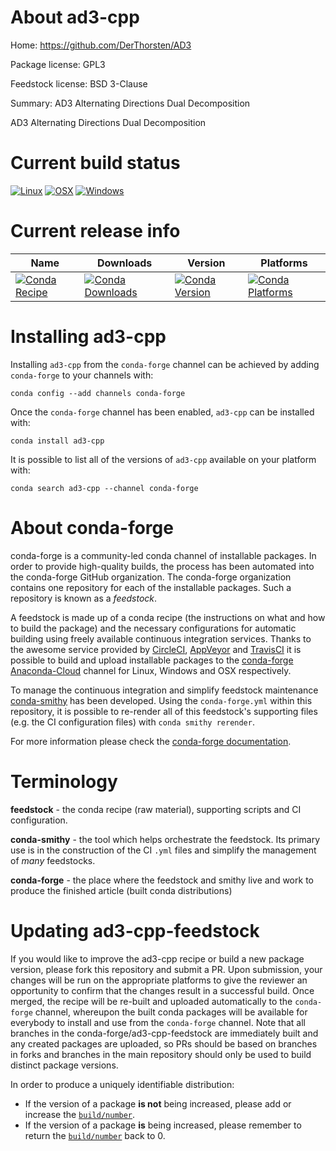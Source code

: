 About ad3-cpp
=============

Home: https://github.com/DerThorsten/AD3

Package license: GPL3

Feedstock license: BSD 3-Clause

Summary: AD3 Alternating Directions Dual Decomposition

AD3 Alternating Directions Dual Decomposition

Current build status
====================

[![Linux](https://img.shields.io/circleci/project/github/conda-forge/ad3-cpp-feedstock/master.svg?label=Linux)](https://circleci.com/gh/conda-forge/ad3-cpp-feedstock)
[![OSX](https://img.shields.io/travis/conda-forge/ad3-cpp-feedstock/master.svg?label=macOS)](https://travis-ci.org/conda-forge/ad3-cpp-feedstock)
[![Windows](https://img.shields.io/appveyor/ci/conda-forge/ad3-cpp-feedstock/master.svg?label=Windows)](https://ci.appveyor.com/project/conda-forge/ad3-cpp-feedstock/branch/master)

Current release info
====================

| Name | Downloads | Version | Platforms |
| --- | --- | --- | --- |
| [![Conda Recipe](https://img.shields.io/badge/recipe-ad3--cpp-green.svg)](https://anaconda.org/conda-forge/ad3-cpp) | [![Conda Downloads](https://img.shields.io/conda/dn/conda-forge/ad3-cpp.svg)](https://anaconda.org/conda-forge/ad3-cpp) | [![Conda Version](https://img.shields.io/conda/vn/conda-forge/ad3-cpp.svg)](https://anaconda.org/conda-forge/ad3-cpp) | [![Conda Platforms](https://img.shields.io/conda/pn/conda-forge/ad3-cpp.svg)](https://anaconda.org/conda-forge/ad3-cpp) |

Installing ad3-cpp
==================

Installing `ad3-cpp` from the `conda-forge` channel can be achieved by adding `conda-forge` to your channels with:

```
conda config --add channels conda-forge
```

Once the `conda-forge` channel has been enabled, `ad3-cpp` can be installed with:

```
conda install ad3-cpp
```

It is possible to list all of the versions of `ad3-cpp` available on your platform with:

```
conda search ad3-cpp --channel conda-forge
```


About conda-forge
=================

conda-forge is a community-led conda channel of installable packages.
In order to provide high-quality builds, the process has been automated into the
conda-forge GitHub organization. The conda-forge organization contains one repository
for each of the installable packages. Such a repository is known as a *feedstock*.

A feedstock is made up of a conda recipe (the instructions on what and how to build
the package) and the necessary configurations for automatic building using freely
available continuous integration services. Thanks to the awesome service provided by
[CircleCI](https://circleci.com/), [AppVeyor](https://www.appveyor.com/)
and [TravisCI](https://travis-ci.org/) it is possible to build and upload installable
packages to the [conda-forge](https://anaconda.org/conda-forge)
[Anaconda-Cloud](https://anaconda.org/) channel for Linux, Windows and OSX respectively.

To manage the continuous integration and simplify feedstock maintenance
[conda-smithy](https://github.com/conda-forge/conda-smithy) has been developed.
Using the ``conda-forge.yml`` within this repository, it is possible to re-render all of
this feedstock's supporting files (e.g. the CI configuration files) with ``conda smithy rerender``.

For more information please check the [conda-forge documentation](https://conda-forge.org/docs/).

Terminology
===========

**feedstock** - the conda recipe (raw material), supporting scripts and CI configuration.

**conda-smithy** - the tool which helps orchestrate the feedstock.
                   Its primary use is in the construction of the CI ``.yml`` files
                   and simplify the management of *many* feedstocks.

**conda-forge** - the place where the feedstock and smithy live and work to
                  produce the finished article (built conda distributions)


Updating ad3-cpp-feedstock
==========================

If you would like to improve the ad3-cpp recipe or build a new
package version, please fork this repository and submit a PR. Upon submission,
your changes will be run on the appropriate platforms to give the reviewer an
opportunity to confirm that the changes result in a successful build. Once
merged, the recipe will be re-built and uploaded automatically to the
`conda-forge` channel, whereupon the built conda packages will be available for
everybody to install and use from the `conda-forge` channel.
Note that all branches in the conda-forge/ad3-cpp-feedstock are
immediately built and any created packages are uploaded, so PRs should be based
on branches in forks and branches in the main repository should only be used to
build distinct package versions.

In order to produce a uniquely identifiable distribution:
 * If the version of a package **is not** being increased, please add or increase
   the [``build/number``](https://conda.io/docs/user-guide/tasks/build-packages/define-metadata.html#build-number-and-string).
 * If the version of a package **is** being increased, please remember to return
   the [``build/number``](https://conda.io/docs/user-guide/tasks/build-packages/define-metadata.html#build-number-and-string)
   back to 0.

